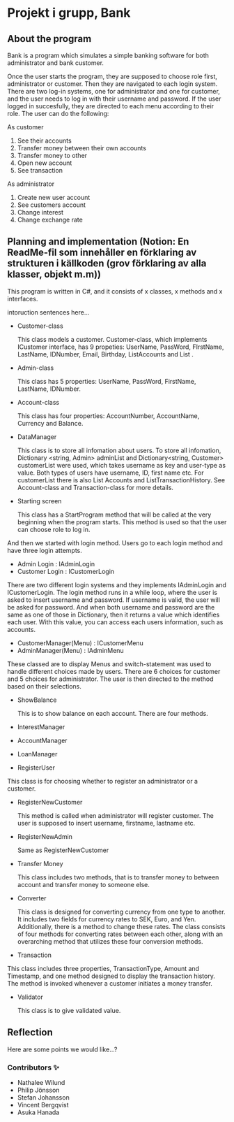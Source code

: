 # Projekt i grupp, Bank
## About the program
Bank is a program which simulates a simple banking software for both administrator and bank customer.

Once the user starts the program, they are supposed to choose role first, administrator or customer. Then they are navigated to each login system. There are two log-in systems, one for administrator and one for customer, and the user needs to log in with their username and password.
If the user logged in succesfully, they are directed to each menu according to their role. The user can do the following:

As customer
1. See their accounts
2. Transfer money between their own accounts
3. Transfer money to other
4. Open new account
5. See transaction

As administrator
1. Create new user account
2. See customers account
3. Change interest
4. Change exchange rate

## Planning and implementation (Notion: En ReadMe-fil som innehåller en förklaring av strukturen i källkoden (grov förklaring av alla klasser, objekt m.m))

This program is written in C#, and it consists of x classes, x methods and x interfaces. 

intoruction sentences here...
* Customer-class

  This class models a customer. Customer-class, which implements ICustomer interface, has 9 propeties: UserName, PassWord, FIrstName, LastName, IDNumber, Email, Birthday, List<Account>Accounts and List <Transaction>.
  
* Admin-class

  This class has 5 properties: UserName, PassWord, FirstName, LastName, IDNumber.

* Account-class

  This class has four properties: AccountNumber, AccountName, Currency and Balance. 
  
* DataManager

  This class is to store all infomation about users. To store all infomation, Dictionary <string, Admin> adminList and Dictionary<string, Customer> customerList were used, which takes username as key and user-type as value. Both types of users have username, ID, first name etc. For customerList there is also List<Account> Accounts and List<Transaction>TransactionHistory. See Account-class and Transaction-class for more details.
  
* Starting screen

  This class has a StartProgram method that will be called at the very beginning when the program starts. This method is used so that the user can choose role to log in.

And then we started with login method. Users go to each login method and have three login attempts. 
* Admin Login : IAdminLogin
* Customer Login : ICustomerLogin

There are two different login systems and they implements IAdminLogin and ICustomerLogin. The login method runs in a while loop, where the user is asked to insert username and password. If username is valid, the user will be asked for password. And when both username and password are the same as one of those in Dictionary, then it returns a value which identifies each user. With this value, you can access each users information, such as accounts.

* CustomerManager(Menu) : ICustomerMenu
* AdminManager(Menu) : IAdminMenu

These classed are to display Menus and switch-statement was used to handle different choices made by users. There are 6 choices for customer and 5 choices for administrator. The user is then directed to the method based on their selections.

* ShowBalance

  This is to show balance on each account. There are four methods.

* InterestManager
  
* AccountManager
  
* LoanManager
  
* RegisterUser

 This class is for choosing whether to register an administrator or a customer.

 * RegisterNewCustomer

   This method is called when administrator will register customer. The user is supposed to insert username, firstname, lastname etc.
  
* RegisterNewAdmin

  Same as RegisterNewCustomer
  

* Transfer Money

  This class includes two methods, that is to transfer money to between account and transfer money to someone else.

* Converter
  
  This class is designed for converting currency from one type to another. It includes two fields for currency rates to SEK, Euro, and Yen. Additionally, there is a method to change these rates. The class consists of four methods for converting rates between each other, along with an overarching method that utilizes these four conversion methods.

* Transaction

 This class includes three properties, TransactionType, Amount and Timestamp, and one method designed to display the transaction history. The method is invoked whenever a customer initiates a money transfer.


* Validator

  This class is to give validated value. 




## Reflection
Here are some points we would like...?



### Contributors ✨
* Nathalee Wilund
* Philip Jönsson
* Stefan Johansson
* Vincent Bergqvist
* Asuka Hanada
